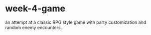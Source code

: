 # week-4-game
an attempt at a classic RPG style game with party customization and random enemy encounters.
